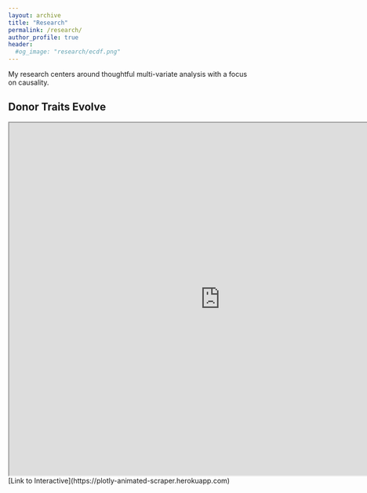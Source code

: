 ```yaml
---
layout: archive
title: "Research"
permalink: /research/
author_profile: true
header:
  #og_image: "research/ecdf.png"
---
```


My research centers around thoughtful multi-variate analysis with a focus on causality.



## Donor Traits Evolve
  <iframe src="https://plotly-animated-scraper.herokuapp.com" width="860px" height="720px"></iframe>
  [Link to Interactive](https://plotly-animated-scraper.herokuapp.com)
